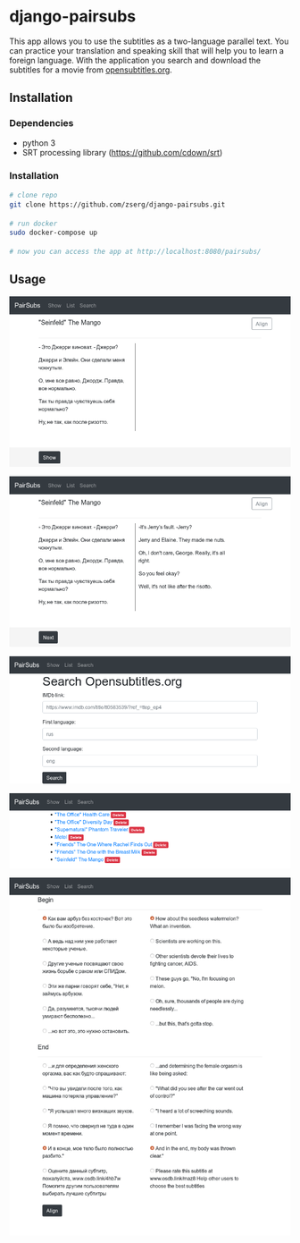 # django-pairsubs
This app allows you to use the subtitles as a two-language parallel text. You can practice your translation and speaking skill that will help you to learn a foreign language. With the application you search and download the subtitles for a movie from [opensubtitles.org](www.opensubtitles.org).
## Installation
### Dependencies
* python 3
* SRT processing library (https://github.com/cdown/srt)

### Installation
```bash
# clone repo
git clone https://github.com/zserg/django-pairsubs.git

# run docker
sudo docker-compose up

# now you can access the app at http://localhost:8080/pairsubs/
```

## Usage
![Alt text](/misc/screenshot_1.png?raw=true "Image#1")

![Alt text](/misc/screenshot_2.png?raw=true "Image#2")

![Alt text](/misc/screenshot_search.png?raw=true "Image#3")

![Alt text](/misc/screenhot_list.png?raw=true "Image#4")

![Alt text](/misc/screenshot_align.png?raw=true "Image#4")


